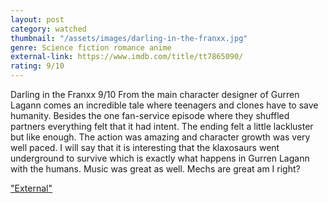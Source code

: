 ```yaml
---
layout: post
category: watched
thumbnail: "/assets/images/darling-in-the-franxx.jpg"
genre: Science fiction romance anime
external-link: https://www.imdb.com/title/tt7865090/
rating: 9/10
---
```

Darling in the Franxx
9/10
From the main character designer of Gurren Lagann comes an incredible tale where teenagers and clones have to save humanity. Besides the one fan-service episode where they shuffled partners everything felt that it had intent. The ending felt a little lackluster but like enough. The action was amazing and character growth was very well paced. I will say that it is interesting that the klaxosaurs went underground to survive which is exactly what happens in Gurren Lagann with the humans. Music was great as well. Mechs are great am I right?

["External"](https://www.imdb.com/title/tt7865090/)